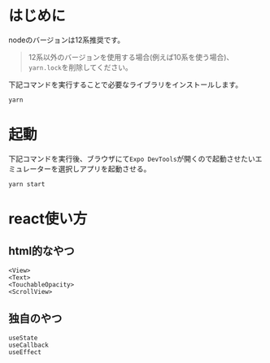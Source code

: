 # はじめに

nodeのバージョンは12系推奨です。

> 12系以外のバージョンを使用する場合(例えば10系を使う場合)、`yarn.lock`を削除してください。

下記コマンドを実行することで必要なライブラリをインストールします。

```
yarn
```

# 起動

下記コマンドを実行後、ブラウザにて`Expo DevTools`が開くので起動させたいエミュレーターを選択しアプリを起動させる。

```
yarn start
```
# react使い方
## html的なやつ
```
<View>
<Text>
<TouchableOpacity>
<ScrollView>
```
## 独自のやつ
```
useState
useCallback
useEffect
```
